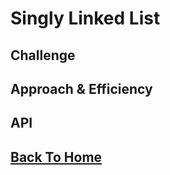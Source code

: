# Singly Linked List
<!-- Short summary or background information -->


## Challenge
<!-- Description of the challenge -->

## Approach & Efficiency
<!-- What approach did you take? Why? What is the Big O space/time for this approach? -->

## API
<!-- Description of each method publicly available to your Linked List -->

## [Back To Home](../../README.md)
